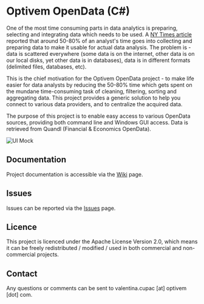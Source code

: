 # Optivem OpenData (C#)

One of the most time consuming parts in data analytics is preparing, selecting and integrating data which needs to be used. A [NY Times article](http://www.nytimes.com/2014/08/18/technology/for-big-data-scientists-hurdle-to-insights-is-janitor-work.html?_r=0) reported that around 50-80% of an analyst's time goes into collecting and preparing data to make it usable for actual data analysis. The problem is - data is scattered everywhere (some data is on the internet, other data is on our local disks, yet other data is in databases), data is in different formats (delimited files, databases, etc).

This is the chief motivation for the Optivem OpenData project - to make life easier for data analysts by reducing the 50-80% time which gets spent on the mundane time-consuming task of cleaning, filtering, sorting and aggregating data. This project provides a generic solution to help you connect to various data providers, and to centralize the acquired data.

The purpose of this project is to enable easy access to various OpenData sources, providing both command line and Windows GUI access. Data is retrieved from Quandl (Financial & Economics OpenData).

![UI Mock](https://github.com/optivem/optivem-opendata-cs/tree/master/Media/optivem-opendata-ui-mock.PNG)

## Documentation

Project documentation is accessible via the [Wiki](../../wiki) page.

## Issues

Issues can be reported via the [Issues](../../issues) page.

## Licence

This project is licenced under the Apache License Version 2.0, which means it can be freely redistributed / modified / used in both commercial and non-commercial projects.

## Contact

Any questions or comments can be sent to valentina.cupac [at] optivem [dot] com.
